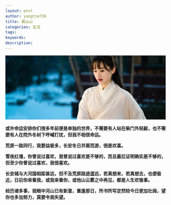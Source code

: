 ```yaml
---
layout: post
author: yangtze736
title: 莫山山
categories: 生活
tags:
keywords:
description:
---
```


![1](/public/img/moshanshan.jpg)

**或许命运安排你们很多年前便是单独的世界，不需要有人站在柴门外轻敲，也不需要有人在院外冬树下呼喊打扰，但我不相信命运。**

**荒原一路同行，我要益极多，长安冬日并肩而游，很是欢喜。**

**雪夜红墙，你曾说过喜欢，我曾说过喜欢是不够的，而且最后证明确实是不够的，但至少你曾说过喜欢，我很喜欢。**

**长安城与大河国相距甚远，但不及荒原路途遥远，若真想来，若真想去，也便极近，日后你来看我，或我来看你，或他山云雾之中再见，都是人生欢愉事。**

**经历诸多事，我眼中河山已有新意，重逢那日，所书所写定然较今日更加壮阔，望你也多加努力，莫要令我失望。**
